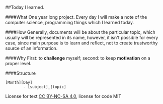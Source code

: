 ##Today I learned.

####What
One year long project. Every day I will make a note of the computer science, programming things which I learned today. 


####How
Generally, documents will be about the particular topic, which usually will be represented in its name, however, it isn't possible for every case, since main purpose is to learn and reflect, not to create trustworthy source of an information.


####Why
First: to __challenge__ myself; second: to keep __motivation__ on a proper level.


####Structure

    [Month][Day]
    		- [subject]_[topic]



License for text [CC BY-NC-SA 4.0](http://creativecommons.org/licenses/by-nc-sa/4.0/), license for code MIT
